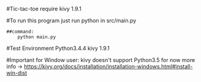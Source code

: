 #Tic-tac-toe
    require kivy 1.9.1

#To run this program
    just run python in src/main.py
    
    ##command:
        python main.py
        
#Test Environment
    Python3.4.4
    kivy 1.9.1
    
#Important
    for Window user:
        kivy doesn't support Python3.5 for now
        more info -> https://kivy.org/docs/installation/installation-windows.html#install-win-dist
